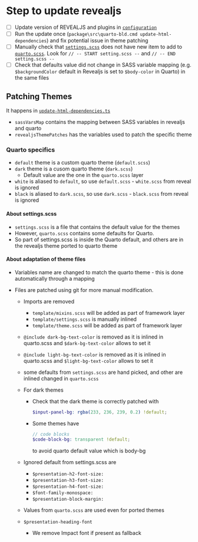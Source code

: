 # Step to update revealjs

- [ ] Update version of REVEALJS and plugins in [`configuration`](../configuration)
- [ ] Run the update once (`package\src\quarto-bld.cmd update-html-dependencies`) and fix potential issue in theme patching
- [ ] Manually check that [`settings.scss`](../src/resources/formats/revealjs/reveal/css/theme/template\settings.scss) does not have new item to add to [`quarto.scss`](../src/resources/formats/revealjs/quarto.scss). Look for `// -- START setting.scss --` and `// -- END setting.scss --`
- [ ] Check that defaults value did not change in SASS variable mapping (e.g. `$backgroundColor` default in Revealjs is set to `$body-color` in Quarto) in the same files

## Patching Themes

It happens in [`update-html-dependencies.ts`](../package/src/common/update-html-dependencies.ts)

- `sassVarsMap` contains the mapping between SASS variables in revealjs and quarto
- `revealjsThemePatches` has the variables used to patch the specific theme

### Quarto specifics

- `default` theme is a custom quarto theme (`default.scss`)
- `dark` theme is a cusom quarto theme (`dark.scss`)
  - Default value are the one in the `quarto.scss` layer
- `white` is aliased to `default`, so use `default.scss` - `white.scss` from reveal is ignored
- `black` is aliased to `dark.scss`, so use `dark.scss` - `black.scss` from reveal is ignored

#### About settings.scss

- `settings.scss` is a file that contains the default value for the themes
- However, `quarto.scss` contains some defaults for Quarto.
- So part of settings.scss is inside the Quarto default, and others are in the revealjs theme ported to quarto theme

#### About adaptation of theme files

- Variables name are changed to match the quarto theme - this is done automatically through a mapping
- Files are patched using git for more manual modification.

  - Imports are removed
    - `template/mixins.scss` will be added as part of framework layer
    - `template/settings.scss` is manually inlined
    - `template/theme.scss` will be added as part of framework layer
  - `@include dark-bg-text-color` is removed as it is inlined in quarto.scss and `$dark-bg-text-color` allows to set it
  - `@include light-bg-text-color` is removed as it is inlined in quarto.scss and `$light-bg-text-color` allows to set it

  - some defaults from `settings.scss` are hand picked, and other are inlined changed in `quarto.scss`

  - For dark themes

    - Check that the dark theme is correctly patched with
      ```scss
      $input-panel-bg: rgba(233, 236, 239, 0.2) !default;
      ```
    - Some themes have
      ```scss
      // code blocks
      $code-block-bg: transparent !default;
      ```
      to avoid quarto default value which is body-bg

  - Ignored default from settings.scss are
    - `$presentation-h2-font-size:`
    - `$presentation-h3-font-size:`
    - `$presentation-h4-font-size:`
    - `$font-family-monospace:`
    - `$presentation-block-margin:`
  - Values from `quarto.scss` are used even for ported themes

  - `$presentation-heading-font`
    - We remove Impact font if present as fallback
